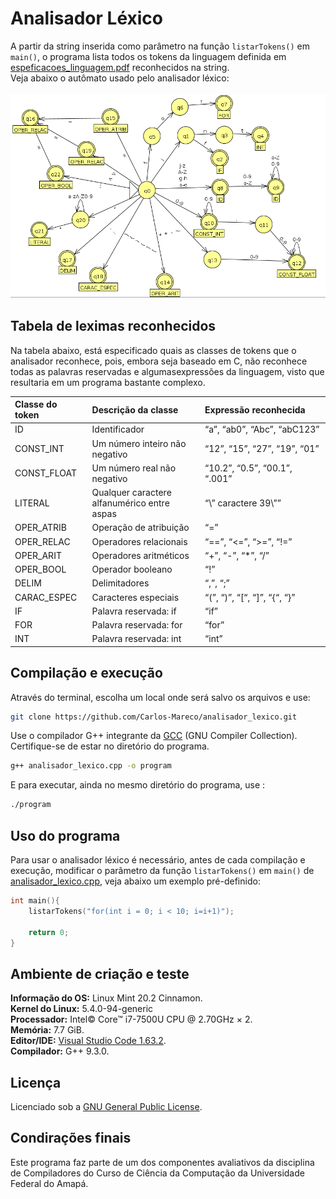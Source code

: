 # Analisador Léxico

A partir da string inserida como parâmetro na função `listarTokens()` em `main()`, o programa lista todos os tokens da
linguagem definida em [espeficacoes_linguagem.pdf](doc/especificacoes_linguagem.pdf) reconhecidos na string.<br>
Veja abaixo o autômato usado pelo analisador léxico:<br><br>
![automato_lexico](/doc/automato_lexico.png)<br>

## Tabela de leximas reconhecidos

Na tabela abaixo, está especificado quais as classes de tokens que o analisador reconhece, pois, embora
seja baseado em C, não reconhece todas as palavras reservadas e algumasexpressões da linguagem, visto 
que resultaria em um programa bastante complexo.

Classe do token | Descrição da classe | Expressão reconhecida
:-------------- | :------------------ | :--------------------
ID | Identificador | “a”, “ab0”, “Abc”, “abC123”
CONST_INT | Um número inteiro não<br> negativo | “12”, “15”, “27”, “19”, “01”
CONST_FLOAT | Um número real não<br> negativo | “10.2”, “0.5”, “00.1”, “.001”
LITERAL | Qualquer caractere<br> alfanumérico entre aspas| “\” caractere 39\””
OPER_ATRIB | Operação de atribuição| “=”
OPER_RELAC | Operadores relacionais | “==”, “<=”, “>=”, “!=”
OPER_ARIT | Operadores aritméticos | “+”, “-”, “*”, “/”
OPER_BOOL | Operador booleano | “!”
DELIM | Delimitadores | “,”, “;”
CARAC_ESPEC | Caracteres especiais | “(”, “)”, “[“, “]”, “{“, “}”
IF | Palavra reservada: if | “if”
FOR | Palavra reservada: for | “for”
INT | Palavra reservada: int | “int”

## Compilação e execução

Através do terminal, escolha um local onde será salvo os arquivos e use:<br>
```bash
git clone https://github.com/Carlos-Mareco/analisador_lexico.git
```

Use o compilador G++ integrante da [GCC](https://gcc.gnu.org/) (GNU Compiler Collection).
Certifique-se de estar no diretório do programa.

```bash
g++ analisador_lexico.cpp -o program
```
E para executar, ainda no mesmo diretório do programa, use :

```bash
./program
```

## Uso do programa

Para usar o analisador léxico é necessário, antes de cada compilação e execução, modificar o parâmetro da 
função `listarTokens()` em `main()` de [analisador_lexico.cpp](analisador_lexico.cpp), veja abaixo um exemplo
pré-definido:<br>
```cpp
int main(){
    listarTokens("for(int i = 0; i < 10; i=i+1)");

    return 0;
}
```

## Ambiente de criação e teste

**Informação do OS:** Linux Mint 20.2 Cinnamon.<br>
**Kernel do Linux:** 5.4.0-94-generic<br>
**Processador:** Intel© Core™ i7-7500U CPU @ 2.70GHz × 2.<br>
**Memória:** 7.7 GiB.<br>
**Editor/IDE:** [Visual Studio Code 1.63.2](https://code.visualstudio.com/).<br>
**Compilador:** G++ 9.3.0.<br>

## Licença

Licenciado sob a [GNU General Public License](./LICENSE).

## Condirações finais

Este programa faz parte de um dos componentes avaliativos da disciplina de Compiladores do Curso de Ciência da Computação da Universidade Federal do Amapá.